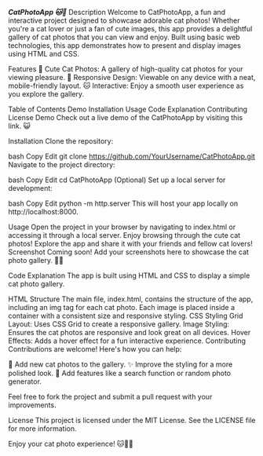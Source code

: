 ***CatPhotoApp 🐱📸***
Description
Welcome to CatPhotoApp, a fun and interactive project designed to showcase adorable cat photos! Whether you're a cat lover or just a fan of cute images, this app provides a delightful gallery of cat photos that you can view and enjoy. Built using basic web technologies, this app demonstrates how to present and display images using HTML and CSS.

Features
🐾 Cute Cat Photos: A gallery of high-quality cat photos for your viewing pleasure.
📱 Responsive Design: Viewable on any device with a neat, mobile-friendly layout.
🐱 Interactive: Enjoy a smooth user experience as you explore the gallery.

Table of Contents
Demo
Installation
Usage
Code Explanation
Contributing
License
Demo
Check out a live demo of the CatPhotoApp by visiting this link. 😺

Installation
Clone the repository:

bash
Copy
Edit
git clone https://github.com/YourUsername/CatPhotoApp.git
Navigate to the project directory:

bash
Copy
Edit
cd CatPhotoApp
(Optional) Set up a local server for development:

bash
Copy
Edit
python -m http.server
This will host your app locally on http://localhost:8000.

Usage
Open the project in your browser by navigating to index.html or accessing it through a local server.
Enjoy browsing through the cute cat photos!
Explore the app and share it with your friends and fellow cat lovers!
Screenshot
Coming soon! Add your screenshots here to showcase the cat photo gallery. 🐾📸

Code Explanation
The app is built using HTML and CSS to display a simple cat photo gallery.

HTML Structure
The main file, index.html, contains the structure of the app, including an img tag for each cat photo.
Each image is placed inside a container with a consistent size and responsive styling.
CSS Styling
Grid Layout: Uses CSS Grid to create a responsive gallery.
Image Styling: Ensures the cat photos are responsive and look great on all devices.
Hover Effects: Adds a hover effect for a fun interactive experience.
Contributing
Contributions are welcome! Here's how you can help:

🐾 Add new cat photos to the gallery.
✨ Improve the styling for a more polished look.
🎉 Add features like a search function or random photo generator.

Feel free to fork the project and submit a pull request with your improvements.

License
This project is licensed under the MIT License. See the LICENSE file for more information.

Enjoy your cat photo experience! 🐱📸🎉
